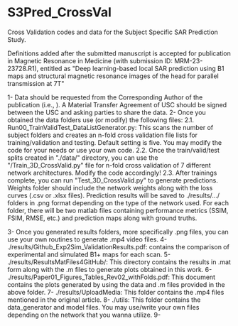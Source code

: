 # S3Pred_CrossVal
Cross Validation codes and data for the Subject Specific SAR Prediction Study. 

Definitions added after the submitted manuscript is accepted for publication in Magnetic Resonance in Medicine (with submission ID: MRM-23-23728.R1), entitled as "Deep learning-based local SAR prediction using B1 maps and structural magnetic resonance images of the head for parallel transmission at 7T"

1- Data should be requested from the Corresponding Author of the publication (i.e., ). A Material Transfer Agreement of USC should be signed between the USC and asking parties to share the data.
2- Once you obtained the data folders use (or modify) the following files:
2.1. Run00_TrainValidTest_DataListGenerator.py: This scans the number of subject folders and creates an n-fold cross validation file lists for training/validation and testing. Default setting is five. You may modify the code for your needs or use your own code.
2.2. Once the train/valid/test splits created in "./data/" directory, you can use the "/Train_3D_CrossValid.py" file for n-fold cross validation of 7 different network architectures. Modify the code accordingly! 
2.3. After trainings complete, you can run "Test_3D_CrossValid.py" to generate predictions. Weights folder should include the network weights along with the loss curves (.csv or .xlsx files). Prediction results will be saved to ./results/.../ folders in .png format depending on the type of the network used. For each folder, there will be two matlab files containing performance metrics (SSIM, FSIM, RMSE, etc.) and prediction maps along with ground truths.

3- Once you generated results folders, more specifically .png files, you can use your own routines to generate .mp4 video files. 
4- ./results/Github_Exp2Sim_ValidationResults.pdf: contains the comparison of experimental and simulated B1+ maps for each scan.
5- ./results/ResultsMatFiles4GitHub/: This directory contains the results in .mat form along with the .m files to generate plots obtained in this work.
6- ./results/Paper01_Figures_Tables_Rev02_withFolds.pdf: This document contains the plots generated by using the data and .m files provided in the above folder.
7- ./results/UploadMedia: This folder contains the .mp4 files mentioned in the original article.
8- ./utils: This folder contains the data_generator and model files. You may use/write your own files depending on the network that you wanna utilize.
9- 
